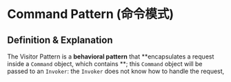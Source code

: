 # Command Pattern (命令模式)

## Definition & Explanation

The Visitor Pattern is a **behavioral pattern** that **encapsulates a request inside a `Command` object, which contains **; this `Command` object will be passed to an `Invoker`: the `Invoker` does not know how to handle the request, 